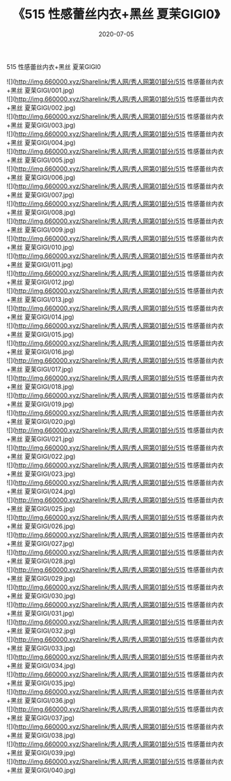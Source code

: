 ﻿---
layout: post
title:  《515 性感蕾丝内衣+黑丝 夏茉GIGI0》
date:   2020-07-05
img: http://img.660000.xyz/Sharelink/秀人网/秀人网第01部分/515 性感蕾丝内衣+黑丝 夏茉GIGI0/000.jpg
categories: [美女, 清纯, 唯美]
---

515 性感蕾丝内衣+黑丝 夏茉GIGI0

  ![](http://img.660000.xyz/Sharelink/秀人网/秀人网第01部分/515 性感蕾丝内衣+黑丝 夏茉GIGI/001.jpg) <br> ![](http://img.660000.xyz/Sharelink/秀人网/秀人网第01部分/515 性感蕾丝内衣+黑丝 夏茉GIGI/002.jpg) <br> ![](http://img.660000.xyz/Sharelink/秀人网/秀人网第01部分/515 性感蕾丝内衣+黑丝 夏茉GIGI/003.jpg) <br> ![](http://img.660000.xyz/Sharelink/秀人网/秀人网第01部分/515 性感蕾丝内衣+黑丝 夏茉GIGI/004.jpg) <br> ![](http://img.660000.xyz/Sharelink/秀人网/秀人网第01部分/515 性感蕾丝内衣+黑丝 夏茉GIGI/005.jpg) <br> ![](http://img.660000.xyz/Sharelink/秀人网/秀人网第01部分/515 性感蕾丝内衣+黑丝 夏茉GIGI/006.jpg) <br> ![](http://img.660000.xyz/Sharelink/秀人网/秀人网第01部分/515 性感蕾丝内衣+黑丝 夏茉GIGI/007.jpg) <br> ![](http://img.660000.xyz/Sharelink/秀人网/秀人网第01部分/515 性感蕾丝内衣+黑丝 夏茉GIGI/008.jpg) <br> ![](http://img.660000.xyz/Sharelink/秀人网/秀人网第01部分/515 性感蕾丝内衣+黑丝 夏茉GIGI/009.jpg) <br> ![](http://img.660000.xyz/Sharelink/秀人网/秀人网第01部分/515 性感蕾丝内衣+黑丝 夏茉GIGI/010.jpg) <br> ![](http://img.660000.xyz/Sharelink/秀人网/秀人网第01部分/515 性感蕾丝内衣+黑丝 夏茉GIGI/011.jpg) <br> ![](http://img.660000.xyz/Sharelink/秀人网/秀人网第01部分/515 性感蕾丝内衣+黑丝 夏茉GIGI/012.jpg) <br> ![](http://img.660000.xyz/Sharelink/秀人网/秀人网第01部分/515 性感蕾丝内衣+黑丝 夏茉GIGI/013.jpg) <br> ![](http://img.660000.xyz/Sharelink/秀人网/秀人网第01部分/515 性感蕾丝内衣+黑丝 夏茉GIGI/014.jpg) <br> ![](http://img.660000.xyz/Sharelink/秀人网/秀人网第01部分/515 性感蕾丝内衣+黑丝 夏茉GIGI/015.jpg) <br> ![](http://img.660000.xyz/Sharelink/秀人网/秀人网第01部分/515 性感蕾丝内衣+黑丝 夏茉GIGI/016.jpg) <br> ![](http://img.660000.xyz/Sharelink/秀人网/秀人网第01部分/515 性感蕾丝内衣+黑丝 夏茉GIGI/017.jpg) <br> ![](http://img.660000.xyz/Sharelink/秀人网/秀人网第01部分/515 性感蕾丝内衣+黑丝 夏茉GIGI/018.jpg) <br> ![](http://img.660000.xyz/Sharelink/秀人网/秀人网第01部分/515 性感蕾丝内衣+黑丝 夏茉GIGI/019.jpg) <br> ![](http://img.660000.xyz/Sharelink/秀人网/秀人网第01部分/515 性感蕾丝内衣+黑丝 夏茉GIGI/020.jpg) <br> ![](http://img.660000.xyz/Sharelink/秀人网/秀人网第01部分/515 性感蕾丝内衣+黑丝 夏茉GIGI/021.jpg) <br> ![](http://img.660000.xyz/Sharelink/秀人网/秀人网第01部分/515 性感蕾丝内衣+黑丝 夏茉GIGI/022.jpg) <br> ![](http://img.660000.xyz/Sharelink/秀人网/秀人网第01部分/515 性感蕾丝内衣+黑丝 夏茉GIGI/023.jpg) <br> ![](http://img.660000.xyz/Sharelink/秀人网/秀人网第01部分/515 性感蕾丝内衣+黑丝 夏茉GIGI/024.jpg) <br> ![](http://img.660000.xyz/Sharelink/秀人网/秀人网第01部分/515 性感蕾丝内衣+黑丝 夏茉GIGI/025.jpg) <br> ![](http://img.660000.xyz/Sharelink/秀人网/秀人网第01部分/515 性感蕾丝内衣+黑丝 夏茉GIGI/026.jpg) <br> ![](http://img.660000.xyz/Sharelink/秀人网/秀人网第01部分/515 性感蕾丝内衣+黑丝 夏茉GIGI/027.jpg) <br> ![](http://img.660000.xyz/Sharelink/秀人网/秀人网第01部分/515 性感蕾丝内衣+黑丝 夏茉GIGI/028.jpg) <br> ![](http://img.660000.xyz/Sharelink/秀人网/秀人网第01部分/515 性感蕾丝内衣+黑丝 夏茉GIGI/029.jpg) <br> ![](http://img.660000.xyz/Sharelink/秀人网/秀人网第01部分/515 性感蕾丝内衣+黑丝 夏茉GIGI/030.jpg) <br> ![](http://img.660000.xyz/Sharelink/秀人网/秀人网第01部分/515 性感蕾丝内衣+黑丝 夏茉GIGI/031.jpg) <br> ![](http://img.660000.xyz/Sharelink/秀人网/秀人网第01部分/515 性感蕾丝内衣+黑丝 夏茉GIGI/032.jpg) <br> ![](http://img.660000.xyz/Sharelink/秀人网/秀人网第01部分/515 性感蕾丝内衣+黑丝 夏茉GIGI/033.jpg) <br> ![](http://img.660000.xyz/Sharelink/秀人网/秀人网第01部分/515 性感蕾丝内衣+黑丝 夏茉GIGI/034.jpg) <br> ![](http://img.660000.xyz/Sharelink/秀人网/秀人网第01部分/515 性感蕾丝内衣+黑丝 夏茉GIGI/035.jpg) <br> ![](http://img.660000.xyz/Sharelink/秀人网/秀人网第01部分/515 性感蕾丝内衣+黑丝 夏茉GIGI/036.jpg) <br> ![](http://img.660000.xyz/Sharelink/秀人网/秀人网第01部分/515 性感蕾丝内衣+黑丝 夏茉GIGI/037.jpg) <br> ![](http://img.660000.xyz/Sharelink/秀人网/秀人网第01部分/515 性感蕾丝内衣+黑丝 夏茉GIGI/038.jpg) <br> ![](http://img.660000.xyz/Sharelink/秀人网/秀人网第01部分/515 性感蕾丝内衣+黑丝 夏茉GIGI/039.jpg) <br> ![](http://img.660000.xyz/Sharelink/秀人网/秀人网第01部分/515 性感蕾丝内衣+黑丝 夏茉GIGI/040.jpg) <br>